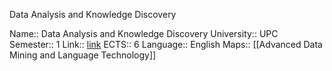 Data Analysis and Knowledge Discovery

Name:: Data Analysis and Knowledge Discovery
University:: UPC
Semester:: 1
Link:: [link](https://www.fib.upc.edu/en/studies/masters/master-data-science/curriculum/syllabus/DAKD-MDS)
ECTS:: 6
Language:: English
Maps:: [[Advanced Data Mining and Language Technology]]